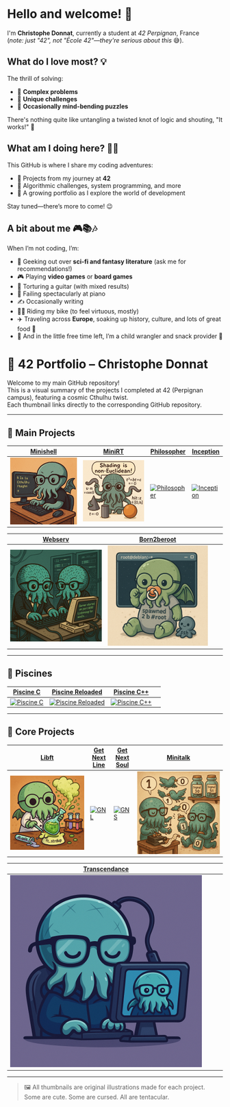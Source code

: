 # Hello and welcome! 👋  

I'm **Christophe Donnat**, currently a student at *42 Perpignan*, France  
(*note: just "42", not "École 42"—they're serious about this* 😅).  


## What do I love most? 💡  
The thrill of solving:  
- 🔗 **Complex problems**  
- 🎲 **Unique challenges**  
- 🤯 **Occasionally mind-bending puzzles**  

There's nothing quite like untangling a twisted knot of logic and shouting, "It works!" 🙌  


## What am I doing here? 🧑‍💻  
This GitHub is where I share my coding adventures:  
- 🌱 Projects from my journey at **42**  
- 🧩 Algorithmic challenges, system programming, and more  
- 🚀 A growing portfolio as I explore the world of development  

Stay tuned—there’s more to come! 😉  


## A bit about me 🎮📚🎶  
When I’m not coding, I’m:  
- 📖 Geeking out over **sci-fi and fantasy literature** (ask me for recommendations!)  
- 🎮 Playing **video games** or **board games**  
- 🎸 Torturing a guitar (with mixed results)  
- 🎹 Failing spectacularly at piano  
- ✍️ Occasionally writing  
- 🚴‍♂️ Riding my bike (to feel virtuous, mostly)
- ✈️ Traveling across **Europe**, soaking up history, culture, and lots of great food 🍝 
- 👶 And in the little free time left, I’m a child wrangler and snack provider 🍪


# 🐙 42 Portfolio – Christophe Donnat

Welcome to my main GitHub repository!  
This is a visual summary of the projects I completed at 42 (Perpignan campus), featuring a cosmic Cthulhu twist.  
Each thumbnail links directly to the corresponding GitHub repository.

---

## 🚀 Main Projects

| [Minishell](https://github.com/chdonnat/minishell-42) | [MiniRT](https://github.com/chdonnat/minirt-42) | [Philosopher](https://github.com/chdonnat/philosopher-42) | [Inception](https://github.com/chdonnat/inception-42) |
| --- | --- | --- | --- |
| [![Minishell](images/minishell_vignette.png)](https://github.com/chdonnat/minishell-42) | [![MiniRT](images/minirt_vignette.png)](https://github.com/chdonnat/minirt-42) | [![Philosopher](images/philosopher_vignette.png)](https://github.com/chdonnat/philosopher-42) | [![Inception](images/inception_vignette.png)](https://github.com/chdonnat/inception-42) |

| [Webserv](https://github.com/chdonnat/webserv-42) | [Born2beroot](https://github.com/chdonnat/born2beroot-42) |  |  |
| --- | --- | --- | --- |
| [![Webserv](images/webserv_vignette.png)](https://github.com/chdonnat/webserv-42) | [![Born2beroot](images/born2beroot_vignette.png)](https://github.com/chdonnat/born2beroot-42) |  |  |

---

## 🧪 Piscines

| [Piscine C](https://github.com/chdonnat/piscine-c-42) | [Piscine Reloaded](https://github.com/chdonnat/piscine-reloaded-42) | [Piscine C++](https://github.com/chdonnat/piscine-cpp-42) |  |
| --- | --- | --- | --- |
| [![Piscine C](images/piscine-c_vignette.png)](https://github.com/chdonnat/piscine-c-42) | [![Piscine Reloaded](images/piscine-reloaded_vignette.png)](https://github.com/chdonnat/piscine-reloaded-42) | [![Piscine C++](images/piscine-cpp_vignette.png)](https://github.com/chdonnat/piscine-cpp-42) |  |

---

## 🧱 Core Projects

| [Libft](https://github.com/chdonnat/libft-42) | [Get Next Line](https://github.com/chdonnat/get_next_line-42) | [Get Next Soul](https://github.com/chdonnat/get_next_soul-42) | [Minitalk](https://github.com/chdonnat/minitalk-42) |
| --- | --- | --- | --- |
| [![Libft](images/libft_vignette.png)](https://github.com/chdonnat/libft-42) | [![GNL](images/get_next_line_vignette.png)](https://github.com/chdonnat/get_next_line-42) | [![GNS](images/get_next_soul_vignette.png)](https://github.com/chdonnat/get_next_soul-42) | [![Minitalk](images/minitalk_vignette.png)](https://github.com/chdonnat/minitalk-42) |

| [Transcendance](https://github.com/chdonnat/transcendance-42) |  |  |  |
| --- | --- | --- | --- |
| [![Transcendance](images/transcendance_vignette.png)](https://github.com/chdonnat/transcendance-42) |  |  |  |

---

> 🖼️ All thumbnails are original illustrations made for each project.  
> Some are cute. Some are cursed. All are tentacular.


